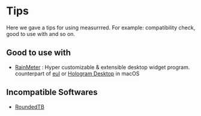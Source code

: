 # Tips

Here we gave a tips for using measurrred. For example: compatibility check, good to use with and so on.

## Good to use with

- [RainMeter](https://www.rainmeter.net/) : Hyper customizable & extensible desktop widget program. counterpart of [eul](https://github.com/gao-sun/eul) or [Hologram Desktop](https://gethologram.com/) in macOS

## Incompatible Softwares

- [RoundedTB](https://github.com/torchgm/RoundedTB)
